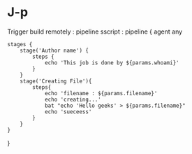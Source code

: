 # J-p

Trigger build remotely :
pipeline sscript :
      pipeline {
    agent any

    stages {
        stage('Author name') {
            steps {
                echo 'This job is done by ${params.whoami}'
            }
        }
        stage('Creating File'){
            steps{
                echo 'filename : ${params.filename}'
                echo 'creating...'
                bat "echo 'Hello geeks' > ${params.filename}"
                echo 'sueceess'
            }
        }
    }
}
